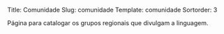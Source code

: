 Title: Comunidade
Slug: comunidade
Template: comunidade
Sortorder: 3

Página para catalogar os grupos regionais que divulgam a linguagem.
